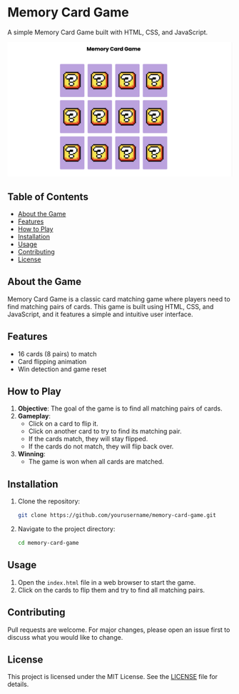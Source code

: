# Memory Card Game

A simple Memory Card Game built with HTML, CSS, and JavaScript.

![Memory Card Game Screenshot](./screenshot.png)

## Table of Contents

- [About the Game](#about-the-game)
- [Features](#features)
- [How to Play](#how-to-play)
- [Installation](#installation)
- [Usage](#usage)
- [Contributing](#contributing)
- [License](#license)

## About the Game

Memory Card Game is a classic card matching game where players need to find matching pairs of cards. This game is built using HTML, CSS, and JavaScript, and it features a simple and intuitive user interface.

## Features

- 16 cards (8 pairs) to match
- Card flipping animation
- Win detection and game reset

## How to Play

1. **Objective**: The goal of the game is to find all matching pairs of cards.
2. **Gameplay**:
   - Click on a card to flip it.
   - Click on another card to try to find its matching pair.
   - If the cards match, they will stay flipped.
   - If the cards do not match, they will flip back over.
3. **Winning**:
   - The game is won when all cards are matched.

## Installation

1. Clone the repository:

   ```bash
   git clone https://github.com/yourusername/memory-card-game.git
   ```

2. Navigate to the project directory:

   ```bash
   cd memory-card-game
   ```

## Usage

1. Open the `index.html` file in a web browser to start the game.
2. Click on the cards to flip them and try to find all matching pairs.

## Contributing

Pull requests are welcome. For major changes, please open an issue first to discuss what you would like to change.

## License

This project is licensed under the MIT License. See the [LICENSE](./LICENSE) file for details.

